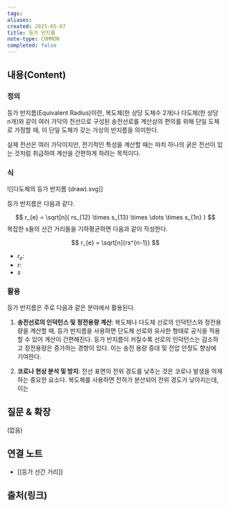 ```yaml
---
tags:
aliases: 
created: 2025-05-07
title: 등가 반지름
note-type: COMMON
completed: false
---
```


## 내용(Content)

### 정의
등가 반지름(Equivalent Radius)이란, 복도체(한 상당 도체수 2개)나 다도체(한 상당 n개)와 같이 여러 가닥의 전선으로 구성된 송전선로를 계산상의 편의를 위해 단일 도체로 가정할 때, 이 단일 도체가 갖는 가상의 반지름을 의미한다.

실제 전선은 여러 가닥이지만, 전기적인 특성을 계산할 때는 마치 하나의 굵은 전선이 있는 것처럼 취급하여 계산을 간편하게 하려는 목적이다.

### 식
![[다도체의 등가 반지름 (draw).svg]]

등가 반지름은 다음과 같다.

$$
r_{e} = \sqrt[n]{ rs_{12} \times s_{13} \times \dots \times s_{1n} }
$$
복잡한 s들의 선간 거리들을 기하평균하면 다음과 같이 작성한다.


$$
r_{e} = \sqrt[n]{rs^{n-1}}
$$
- $r_{e}$:
- $r$:
- $s$

### 활용
등가 반지름은 주로 다음과 같은 분야에서 활용된다.

1.  **송전선로의 인덕턴스 및 정전용량 계산**:
    복도체나 다도체 선로의 인덕턴스와 정전용량을 계산할 때, 등가 반지름을 사용하면 단도체 선로와 유사한 형태로 공식을 적용할 수 있어 계산이 간편해진다. 등가 반지름이 커질수록 선로의 인덕턴스는 감소하고 정전용량은 증가하는 경향이 있다. 이는 송전 용량 증대 및 전압 안정도 향상에 기여한다.

2.  **코로나 현상 분석 및 방지**:
    전선 표면의 전위 경도를 낮추는 것은 코로나 발생을 억제하는 중요한 요소다. 복도체를 사용하면 전하가 분산되어 전위 경도가 낮아지는데, 이는

## 질문 & 확장

(없음)

## 연결 노트

- [[등가 선간 거리]]

## 출처(링크)